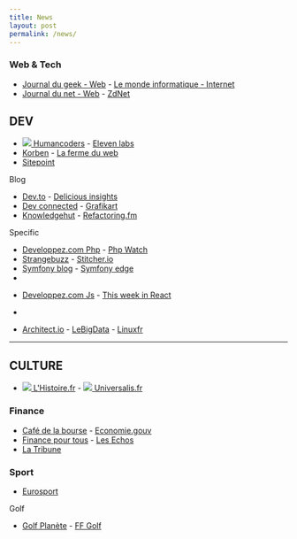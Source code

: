 ```yaml
---
title: News
layout: post 
permalink: /news/ 
---
```


### Web & Tech
- [Journal du geek - Web](https://www.journaldugeek.com/category/sur-le-web) - [Le monde informatique - Internet](https://www.lemondeinformatique.fr/internet-et-e-business-11.html)
- [Journal du net - Web](https://www.journaldunet.com/web-tech) - [ZdNet](https://www.zdnet.fr)

## DEV
- [![](https://news.humancoders.com/assets/favicon-1c28b03a545044e5cf5e0ae8a7b441b1520a9dde57727c86e657f4212fba9c83.ico) Humancoders](https://news.humancoders.com) - [Eleven labs](https://blog.eleven-labs.com)
- [Korben](https://korben.info) - [La ferme du web](https://www.lafermeduweb.net)
- [Sitepoint](https://www.sitepoint.com/blog)

Blog
- [Dev.to](https://dev.to) - [Delicious insights](https://delicious-insights.com/fr/articles-et-tutos)
- [Dev connected](https://devconnected.com) - [Grafikart](https://grafikart.fr/blog) 
- [Knowledgehut](https://www.knowledgehut.com/blog) - [Refactoring.fm](https://refactoring.fm)

Specific
- [Developpez.com Php](https://php.developpez.com) - [Php Watch](https://php.watch)
- [Strangebuzz](https://www.strangebuzz.com/fr) - [Stitcher.io](https://stitcher.io)  
- [Symfony blog](https://symfony.com/blog) - [Symfony edge](https://symfony.com/blog/category/living-on-the-edge)
-
+ [Developpez.com Js](https://javascript.developpez.com) - [This week in React](https://thisweekinreact.com/articles)
-
+ [Architect.io](https://www.architect.io/blog) - [LeBigData](https://www.lebigdata.fr) - [Linuxfr](https://linuxfr.org)

  
---

  
## CULTURE
- [![](https://www.lhistoire.fr/themes/custom/lhistoire/favicon.ico) L'Histoire.fr](https://www.lhistoire.fr) - [![](https://www.encyclopaedia-universalis.fr/blog/wp-content/uploads/2017/10/cropped-fav-icon-32x32.png) Universalis.fr](https://www.universalis.fr)

### Finance
- [Café de la bourse](https://www.cafedelabourse.com) - [Economie.gouv](https://www.economie.gouv.fr)  
- [Finance pour tous](https://www.lafinancepourtous.com) - [Les Echos](https://www.lesechos.fr)  
- [La Tribune](https://www.latribune.fr)

### Sport
- [Eurosport](https://www.eurosport.fr) 

Golf
- [Golf Planète](https://www.golfplanete.com) - [FF Golf](https://www.ffgolf.org)  
